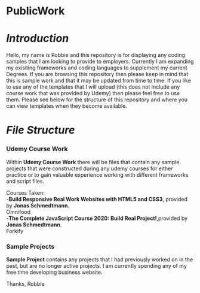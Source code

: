 # PublicWork

<em><h1>Introduction</h1></em>

Hello, my name is Robbie and this repository is for displaying any coding samples that I am looking to provide to employers. Currently I am expanding my exisiting frameworks and coding languages to supplement my current Degrees. If you are browsing this repository then please keep in mind that this is sample work and that it may be updated from time to time. If you like to use any of the templates that I will upload (this does not include any course work that was provided by Udemy) then please feel free to use them. Please see below for the structure of this repository and where you can view templates when they become available. 

<em><h1>File Structure </h1></em>

<h3><strong>Udemy Course Work</strong></h3>

  Within <strong>Udemy Course Work</strong> there will be files that contain any sample projects that were constructed during any udemy courses for either practice or to gain valuable experience working with different frameworks and script files.

Courses Taken:<br>
  -<strong>Build Responsive Real Work Websites with HTML5 and CSS3</strong>, provided by <strong>Jonas Schmedtmann</strong>.<br>
          Omnifood <br>
  -<strong>The Complete JavaScript Course 2020: Build Real Project!</strong>,provided by <strong>Jonas Schmedtmann</strong>.<br>
          Forkify <br>
<h3><strong>Sample Projects</strong></h3>

<strong>Sample Project</strong> contains any projects that I had previously worked on in the past, but are no longer active projects. I am currently spending any of my free time developing business website. 

Thanks,
Robbie
